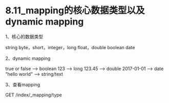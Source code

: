 # 8.11_mapping的核心数据类型以及dynamic mapping

1、核心的数据类型

string
byte，short，integer，long
float，double
boolean
date

2、dynamic mapping

true or false	-->	boolean
123		-->	long
123.45		-->	double
2017-01-01	-->	date
"hello world"	-->	string/text

3、查看mapping

GET /index/_mapping/type